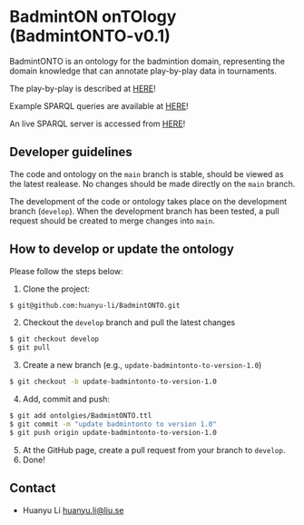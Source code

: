 # BadmintON onTOlogy (BadmintONTO-v0.1)

BadmintONTO is an ontology for the badmintion domain, representing the domain knowledge that can annotate play-by-play data in tournaments.

The play-by-play is described at [HERE](./data/README.md)!

Example SPARQL queries are available at [HERE](./sparql_query/README.md)!

An live SPARQL server is accessed from [HERE](https://huanyu-li.github.io/BadmintONTO/demo/)!

## Developer guidelines

The code and ontology on the `main` branch is stable, should be viewed as the latest realease. No changes should be made directly on the `main` branch.

The development of the code or ontology takes place on the development branch (`develop`). When the development branch has been tested, a pull request should be created to merge changes into `main`.

## How to develop or update the ontology

Please follow the steps below:

1. Clone the project:
```bash
$ git@github.com:huanyu-li/BadmintONTO.git
```

2. Checkout the `develop` branch and pull the latest changes
```bash
$ git checkout develop
$ git pull
```
3. Create a new branch (e.g., `update-badmintonto-to-version-1.0`)
```bash
$ git checkout -b update-badmintonto-to-version-1.0
```

4. Add, commit and push:
```bash
$ git add ontolgies/BadmintONTO.ttl
$ git commit -m "update badmintonto to version 1.0"
$ git push origin update-badmintonto-to-version-1.0
```

5. At the GitHub page, create a pull request from your branch to `develop`.
6. Done!

## Contact
* Huanyu Li <huanyu.li@liu.se>